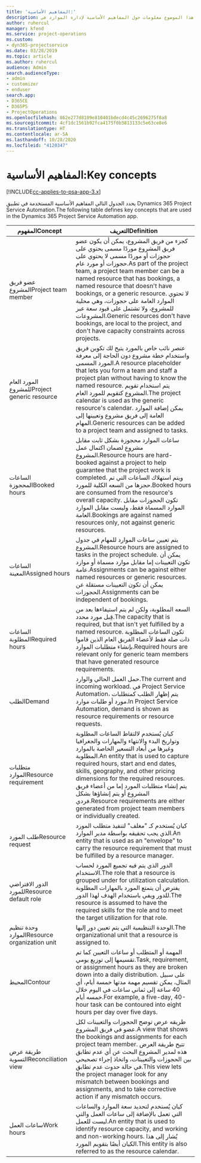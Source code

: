 ```yaml
---
title: 'المفاهيم الأساسية:'
description: يوفر هذا الموضوع معلومات حول المفاهيم الأساسية لإدارة الموارد في Project Service Automation.
author: ruhercul
manager: kfend
ms.service: project-operations
ms.custom:
- dyn365-projectservice
ms.date: 03/28/2019
ms.topic: article
ms.author: ruhercul
audience: Admin
search.audienceType:
- admin
- customizer
- enduser
search.app:
- D365CE
- D365PS
- ProjectOperations
ms.openlocfilehash: 862e277d8109e810401bdecd4c45c2696275f8a8
ms.sourcegitcommit: 4cf1dc1561b92fca4175f0b3813133c5e63ce8e6
ms.translationtype: HT
ms.contentlocale: ar-SA
ms.lasthandoff: 10/28/2020
ms.locfileid: "4120347"
---
```

# <a name="key-concepts"></a><span data-ttu-id="ba20e-103">المفاهيم الأساسية:</span><span class="sxs-lookup"><span data-stu-id="ba20e-103">Key concepts</span></span>

[!INCLUDE[cc-applies-to-psa-app-3.x](../includes/cc-applies-to-psa-app-3x.md)]

<span data-ttu-id="ba20e-104">يحدد الجدول التالي المفاهيم الأساسية المستخدمة في تطبيق Dynamics 365 Project Service Automation.</span><span class="sxs-lookup"><span data-stu-id="ba20e-104">The following table defines key concepts that are used in the Dynamics 365 Project Service Automation app.</span></span>

| <span data-ttu-id="ba20e-105">المفهوم</span><span class="sxs-lookup"><span data-stu-id="ba20e-105">Concept</span></span>                    | <span data-ttu-id="ba20e-106">التعريف</span><span class="sxs-lookup"><span data-stu-id="ba20e-106">Definition</span></span> |
|----------------------------|------------|
| <span data-ttu-id="ba20e-107">عضو فريق المشروع</span><span class="sxs-lookup"><span data-stu-id="ba20e-107">Project team member</span></span>        | <span data-ttu-id="ba20e-108">كجزء من فريق المشروع، يمكن أن يكون عضو فريق المشروع موردًا مسمى يحتوي على حجوزات أو موردًا مسمى لا يحتوي على حجوزات أو مورد عام.</span><span class="sxs-lookup"><span data-stu-id="ba20e-108">As part of the project team, a project team member can be a named resource that has bookings, a named resource that doesn't have bookings, or a generic resource.</span></span> <span data-ttu-id="ba20e-109">لا تحتوي الموارد العامة على حجوزات، وهي محلية للمشروع، ولا تشتمل على قيود سعة عبر المشروعات.</span><span class="sxs-lookup"><span data-stu-id="ba20e-109">Generic resources don't have bookings, are local to the project, and don't have capacity constraints across projects.</span></span> |
| <span data-ttu-id="ba20e-110">المورد العام للمشروع</span><span class="sxs-lookup"><span data-stu-id="ba20e-110">Project generic resource</span></span>   | <span data-ttu-id="ba20e-111">عنصر نائب خاص بالمورد يتيح لك تكوين فريق واستخدام خطة مشروع دون الحاجة إلى معرفة المورد المسمى.</span><span class="sxs-lookup"><span data-stu-id="ba20e-111">A resource placeholder that lets you form a team and staff a project plan without having to know the named resource.</span></span> <span data-ttu-id="ba20e-112">يتم استخدام تقويم المشروع كتقويم للمورد العام.</span><span class="sxs-lookup"><span data-stu-id="ba20e-112">The project calendar is used as the generic resource's calendar.</span></span> <span data-ttu-id="ba20e-113">يمكن إضافة الموارد العامة إلى فريق مشروع وتعيينها إلى المهام.</span><span class="sxs-lookup"><span data-stu-id="ba20e-113">Generic resources can be added to a project team and assigned to tasks.</span></span> |
| <span data-ttu-id="ba20e-114">الساعات المحجوزة</span><span class="sxs-lookup"><span data-stu-id="ba20e-114">Booked hours</span></span>               | <span data-ttu-id="ba20e-115">ساعات الموارد محجوزة بشكل ثابت مقابل مشروع لضمان اكتمال عمل المشروع.</span><span class="sxs-lookup"><span data-stu-id="ba20e-115">Resource hours are hard-booked against a project to help guarantee that the project work is completed.</span></span> <span data-ttu-id="ba20e-116">ويتم استهلاك الساعات التي تم حجزها من السعه الكلية للمورد.</span><span class="sxs-lookup"><span data-stu-id="ba20e-116">Booked hours are consumed from the resource's overall capacity.</span></span> <span data-ttu-id="ba20e-117">تكون الحجوزات مقابل الموارد المسماة فقط، وليست مقابل الموارد العامة.</span><span class="sxs-lookup"><span data-stu-id="ba20e-117">Bookings are against named resources only, not against generic resources.</span></span> |
| <span data-ttu-id="ba20e-118">الساعات المعينة</span><span class="sxs-lookup"><span data-stu-id="ba20e-118">Assigned hours</span></span>             | <span data-ttu-id="ba20e-119">يتم تعيين ساعات الموارد للمهام في جدول المشروع.</span><span class="sxs-lookup"><span data-stu-id="ba20e-119">Resource hours are assigned to tasks in the project schedule.</span></span> <span data-ttu-id="ba20e-120">يمكن أن تكون التعيينات إما مقابل موارد مسماة أو موارد عامة.</span><span class="sxs-lookup"><span data-stu-id="ba20e-120">Assignments can be against either named resources or generic resources.</span></span> <span data-ttu-id="ba20e-121">يمكن أن تكون التعيينات مستقلة عن الحجوزات.</span><span class="sxs-lookup"><span data-stu-id="ba20e-121">Assignments can be independent of bookings.</span></span> |
| <span data-ttu-id="ba20e-122">الساعات المطلوبة</span><span class="sxs-lookup"><span data-stu-id="ba20e-122">Required hours</span></span>             | <span data-ttu-id="ba20e-123">السعه المطلوبة، ولكن لم يتم استيفاءها بعد من قِبل مورد محدد.</span><span class="sxs-lookup"><span data-stu-id="ba20e-123">The capacity that is required, but that isn't yet fulfilled by a named resource.</span></span> <span data-ttu-id="ba20e-124">تكون الساعات المطلوبة ذات صله فقط لأعضاء الفريق العام الذين قاموا بإنشاء متطلبات الموارد.</span><span class="sxs-lookup"><span data-stu-id="ba20e-124">Required hours are relevant only for generic team members that have generated resource requirements.</span></span> |
| <span data-ttu-id="ba20e-125">الطلب</span><span class="sxs-lookup"><span data-stu-id="ba20e-125">Demand</span></span>                     | <span data-ttu-id="ba20e-126">حمل العمل الحالي والوارد.</span><span class="sxs-lookup"><span data-stu-id="ba20e-126">The current and incoming workload.</span></span> <span data-ttu-id="ba20e-127">في Project Service Automation، يتم إظهار الطلب كمتطلبات مورد أو طلبات موارد.</span><span class="sxs-lookup"><span data-stu-id="ba20e-127">In Project Service Automation, demand is shown as resource requirements or resource requests.</span></span> |
| <span data-ttu-id="ba20e-128">متطلبات الموارد</span><span class="sxs-lookup"><span data-stu-id="ba20e-128">Resource requirement</span></span>       | <span data-ttu-id="ba20e-129">كيان يُستخدم لالتقاط الساعات المطلوبة وتواريخ البدء والانتهاء والمهارات والجغرافيا وغيرها من أبعاد التسعير الخاصة بالموارد المطلوبة.</span><span class="sxs-lookup"><span data-stu-id="ba20e-129">An entity that is used to capture required hours, start and end dates, skills, geography, and other pricing dimensions for the required resources.</span></span> <span data-ttu-id="ba20e-130">يتم إنشاء متطلبات المورد إما من أعضاء فريق المشروع أو يتم إنشاؤها بشكل فردي.</span><span class="sxs-lookup"><span data-stu-id="ba20e-130">Resource requirements are either generated from project team members or individually created.</span></span> |
| <span data-ttu-id="ba20e-131">طلب المورد</span><span class="sxs-lookup"><span data-stu-id="ba20e-131">Resource request</span></span>           | <span data-ttu-id="ba20e-132">كيان يُستخدم كـ "مغلف" لتنفيذ متطلب المورد الذي يجب تحقيقه بواسطة مدير الموارد.</span><span class="sxs-lookup"><span data-stu-id="ba20e-132">An entity that is used as an "envelope" to carry the resource requirement that must be fulfilled by a resource manager.</span></span> |
| <span data-ttu-id="ba20e-133">الدور الافتراضي للمورد</span><span class="sxs-lookup"><span data-stu-id="ba20e-133">Resource default role</span></span>      | <span data-ttu-id="ba20e-134">الدور الذي يتم فيه تجميع المورد لحساب الاستخدام.</span><span class="sxs-lookup"><span data-stu-id="ba20e-134">The role that a resource is grouped under for utilization calculation.</span></span> <span data-ttu-id="ba20e-135">يفترض أن يتمتع المورد بالمهارات المطلوبة للدور ويفي باستخدام الهدف لهذا الدور.</span><span class="sxs-lookup"><span data-stu-id="ba20e-135">The resource is assumed to have the required skills for the role and to meet the target utilization for that role.</span></span> |
| <span data-ttu-id="ba20e-136">وحدة تنظيم الموارد</span><span class="sxs-lookup"><span data-stu-id="ba20e-136">Resource organization unit</span></span> | <span data-ttu-id="ba20e-137">الوحدة التنظيمية التي يتم تعيين دور إليها.</span><span class="sxs-lookup"><span data-stu-id="ba20e-137">The organizational unit that a resource is assigned to.</span></span> |
| <span data-ttu-id="ba20e-138">المحيط</span><span class="sxs-lookup"><span data-stu-id="ba20e-138">Contour</span></span>                    | <span data-ttu-id="ba20e-139">المهمة أو المتطلب أو ساعات التعيين كما تم تقسيمها إلى توزيع يومي.</span><span class="sxs-lookup"><span data-stu-id="ba20e-139">Task, requirement, or assignment hours as they are broken down into a daily distribution.</span></span> <span data-ttu-id="ba20e-140">على سبيل المثال، يمكن تقسيم مهمة مدتها خمسة أيام، أي 40 ساعة إلى ثماني ساعات في اليوم خلال خمسه أيام.</span><span class="sxs-lookup"><span data-stu-id="ba20e-140">For example, a five-day, 40-hour task can be contoured into eight hours per day over five days.</span></span> |
| <span data-ttu-id="ba20e-141">طريقة عرض التسوية</span><span class="sxs-lookup"><span data-stu-id="ba20e-141">Reconciliation view</span></span>        | <span data-ttu-id="ba20e-142">طريقه عرض توضح الحجوزات والتعيينات لكل عضو في فريق المشروع.</span><span class="sxs-lookup"><span data-stu-id="ba20e-142">A view that shows the bookings and assignments for each project team member.</span></span> <span data-ttu-id="ba20e-143">تتيح طريقة العرض هذه لمدير المشروع البحث عن أي عدم تطابق بين الحجوزات والتعيينات، واتخاذ إجراء تصحيحي في حالة حدوث عدم تطابق.</span><span class="sxs-lookup"><span data-stu-id="ba20e-143">This view lets the project manager look for any mismatch between bookings and assignments, and to take corrective action if any mismatch occurs.</span></span> |
| <span data-ttu-id="ba20e-144">ساعات العمل</span><span class="sxs-lookup"><span data-stu-id="ba20e-144">Work hours</span></span>                 | <span data-ttu-id="ba20e-145">كيان يُستخدم لتحديد سعة الموارد والساعات التي تعمل بالإضافة إلى ساعات العمل والتي ليست للعمل.</span><span class="sxs-lookup"><span data-stu-id="ba20e-145">An entity that is used to identify resource capacity, and working and non-working hours.</span></span> <span data-ttu-id="ba20e-146">يُشار إلى هذا الكيان أيضًا بتقويم المورد.</span><span class="sxs-lookup"><span data-stu-id="ba20e-146">This entity is also referred to as the resource calendar.</span></span> |
